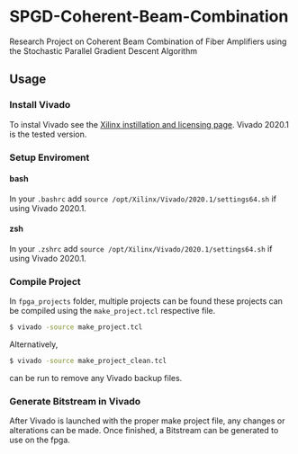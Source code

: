 # SPGD-Coherent-Beam-Combination
Research Project on Coherent Beam Combination of Fiber Amplifiers using the Stochastic Parallel Gradient Descent Algorithm

## Usage
### Install Vivado
To instal Vivado see the [Xilinx instillation and licensing page](https://www.xilinx.com/support/documentation-navigation/design-hubs/2020-1/dh0013-vivado-installation-and-licensing-hub.html). Vivado 2020.1 is the tested version.

### Setup Enviroment
#### bash
In your `.bashrc` add `source /opt/Xilinx/Vivado/2020.1/settings64.sh` if using Vivado 2020.1.

#### zsh
In your `.zshrc` add `source /opt/Xilinx/Vivado/2020.1/settings64.sh` if using Vivado 2020.1.

### Compile Project
In `fpga_projects` folder, multiple projects can be found these projects can be compiled using the `make_project.tcl` respective file.

```zsh
$ vivado -source make_project.tcl
```
Alternatively,

```zsh
$ vivado -source make_project_clean.tcl
```

can be run to remove any Vivado backup files.

### Generate Bitstream in Vivado
After Vivado is launched with the proper make project file, any changes or alterations can be made. Once finished, a Bitstream can be generated to use on the fpga.